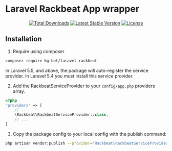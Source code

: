 # Laravel Rackbeat App wrapper

<p align="center"> 
<a href="https://packagist.org/packages/kg-bot/laravel-rackbeat"><img src="https://img.shields.io/packagist/dt/kg-bot/laravel-rackbeat.svg?style=flat-square" alt="Total Downloads"></a>
<a href="https://packagist.org/packages/kg-bot/laravel-rackbeat"><img src="https://img.shields.io/packagist/v/kg-bot/laravel-rackbeat.svg?style=flat-square" alt="Latest Stable Version"></a>
<a href="https://packagist.org/packages/kg-bot/laravel-rackbeat"><img src="https://img.shields.io/packagist/l/kg-bot/laravel-rackbeat.svg?style=flat-square" alt="License"></a>
</p>

## Installation

1. Require using composer

``` bash
composer require kg-bot/laravel-rackbeat
```

In Laravel 5.5, and above, the package will auto-register the service provider. In Laravel 5.4 you must install this service provider.

2. Add the RackbeatServiceProvider to your `config/app.php` providers array.

``` php
<?php 
'providers' => [
    // ...
    \Rackbeat\RackbeatServiceProvider::class,
    // ...
]
```

3. Copy the package config to your local config with the publish command: 

``` bash
php artisan vendor:publish --provider="Rackbeat\RackbeatServiceProvider"
```